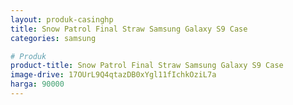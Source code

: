 ```yaml
---
layout: produk-casinghp
title: Snow Patrol Final Straw Samsung Galaxy S9 Case
categories: samsung

# Produk
product-title: Snow Patrol Final Straw Samsung Galaxy S9 Case
image-drive: 17OUrL9Q4qtazDB0xYgl11fIchkOziL7a
harga: 90000
---
```

